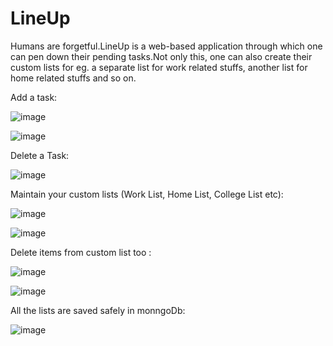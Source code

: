 # LineUp
Humans are forgetful.LineUp is a web-based application through which one can pen down their pending tasks.Not only this, one can also create their custom lists for eg. a separate list for work related stuffs, another list for home related stuffs and so on.


Add a task:




![image](https://github.com/KritiDwivedi/LineUp/assets/99080306/2f4fd383-4d1a-4fa2-acca-7e6ea11a0a6f)






![image](https://github.com/KritiDwivedi/LineUp/assets/99080306/120bf216-8936-4290-bd1d-1ab83fd679b3)



Delete a Task:






![image](https://github.com/KritiDwivedi/LineUp/assets/99080306/38c55f12-ecd6-417e-a536-0c30a6fabe41)




Maintain your custom lists  (Work List, Home List, College List etc):



![image](https://github.com/KritiDwivedi/LineUp/assets/99080306/59af9fbe-bed4-4b02-af07-7d3cc3402532)






![image](https://github.com/KritiDwivedi/LineUp/assets/99080306/672e256c-9ad0-48c7-a70e-f504b31f07ab)



Delete items from custom list too :




![image](https://github.com/KritiDwivedi/LineUp/assets/99080306/484134d4-0c56-41a4-af2a-343923a41f41)




![image](https://github.com/KritiDwivedi/LineUp/assets/99080306/038e4b3b-4a79-4e72-8fd7-1b63f9d3eaa4)





All the lists are saved safely in monngoDb:


![image](https://github.com/KritiDwivedi/LineUp/assets/99080306/bb1c4817-1bca-4404-99e0-06ac84912ae3)





